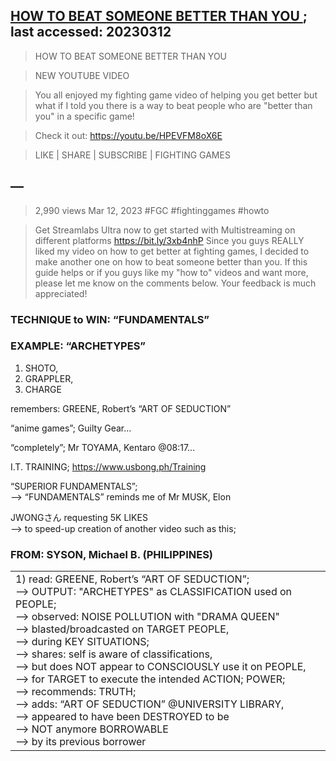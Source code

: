 ## [HOW TO BEAT SOMEONE BETTER THAN YOU ](https://www.youtube.com/watch?v=HPEVFM8oX6E); last accessed: 20230312

> HOW TO BEAT SOMEONE BETTER THAN YOU 

> NEW YOUTUBE VIDEO 

> You all enjoyed my fighting game video of helping you get better but what if I told you there is a way to beat people who are "better than you" in a specific game! 

> Check it out: https://youtu.be/HPEVFM8oX6E 

> LIKE | SHARE | SUBSCRIBE | FIGHTING GAMES

## —

> 2,990 views Mar 12, 2023 #FGC #fightinggames #howto 

> Get Streamlabs Ultra now to get started with Multistreaming on different platforms https://bit.ly/3xb4nhP Since you guys REALLY liked my video on how to get better at fighting games, I decided to make another one on how to beat someone better than you. If this guide helps or if you guys like my "how to" videos and want more, please let me know on the comments below. Your feedback is much appreciated!

### TECHNIQUE to WIN: “FUNDAMENTALS”

### EXAMPLE: “ARCHETYPES”

1. SHOTO,
2. GRAPPLER,
3. CHARGE

remembers: GREENE, Robert’s “ART OF SEDUCTION”

“anime games”; Guilty Gear…

“completely”; Mr TOYAMA, Kentaro
@08:17…

I.T. TRAINING; https://www.usbong.ph/Training

“SUPERIOR FUNDAMENTALS”;<br/>
—> “FUNDAMENTALS” reminds me of Mr MUSK, Elon

JWONGさん requesting 5K LIKES<br/>
—> to speed-up creation of another video such as this;


### FROM: SYSON, Michael B. (PHILIPPINES)

<table>
  <tr><td>    
    1) read: GREENE, Robert’s “ART OF SEDUCTION”;<br/>
    --> OUTPUT: "ARCHETYPES" as CLASSIFICATION used on PEOPLE;<br/>
    --> observed: NOISE POLLUTION with "DRAMA QUEEN" <br/>
    --> blasted/broadcasted on TARGET PEOPLE,<br/>
    --> during KEY SITUATIONS;<br/>
    --> shares: self is aware of classifications, <br/>
    --> but does NOT appear to CONSCIOUSLY use it on PEOPLE,<br/>
    --> for TARGET to execute the intended ACTION; POWER;<br/>
    --> recommends: TRUTH; <br/>
    --> adds: “ART OF SEDUCTION” @UNIVERSITY LIBRARY,<br/>
    --> appeared to have been DESTROYED to be<br/>
    --> NOT anymore BORROWABLE<br/>
    --> by its previous borrower<br/> 
    
  </td></tr>
</table>
